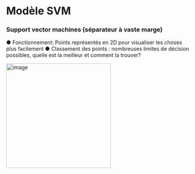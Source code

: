 # Modèle SVM
### Support vector machines (séparateur à vaste marge)

● Fonctionnement: 
Points représentés en 2D pour visualiser les choses plus facilement
● Classement des points : nombreuses limites de décision possibles, quelle est la meilleur et comment la trouver? 

<img width="281" alt="image" src="https://github.com/Brahim-AIT-OUALI/modele_svm/assets/115220907/9049cb3d-d8a4-4ed4-93d7-a94f59f99f23">


